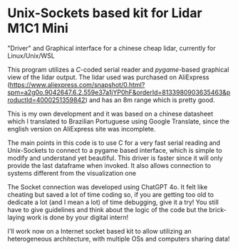 # Unix-Sockets based kit for Lidar M1C1 Mini
"Driver" and Graphical interface for a chinese cheap lidar, currently for Linux/Unix/WSL

This program utilizes a *C*-coded serial reader and *pygame*-based graphical view of the lidar output. The lidar used was purchased on AliExpress (https://www.aliexpress.com/snapshot/0.html?spm=a2g0o.9042647.6.2.559e37a1jYP0hF&orderId=8133980903635463&productId=4000251359842) and has an 8m range which is pretty good. 

This is my own development and it was based on a chinese datasheet which I translated to Brazilian Portuguese using Google Translate, since the english version on AliExpress site was incomplete. 

The main points in this code is to use C for a very fast serial reading and Unix-Sockets to connect to a pygame based interface, which is simple to modify and understand yet beautiful. This driver is faster since it will only provide the last dataframe when invoked. It also allows connection to systems different from the visualization one

The Socket connection was developed using ChatGPT 4o. It felt like cheating but saved a lot of time coding so, if you are getting too old to dedicate a lot (and I mean a lot) of time debugging, give it a try! You still have to give guidelines and think about the logic of the code but the brick-laying work is done by your digital intern!

I'll work now on a Internet socket based kit to allow utilizing an heterogeneous architecture, with multiple OSs and computers sharing data!
